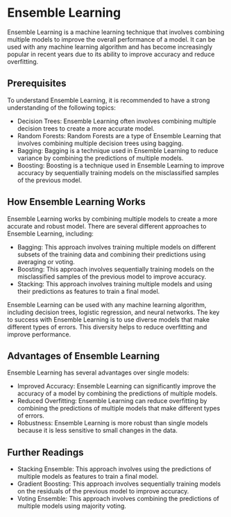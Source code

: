 # Ensemble Learning

Ensemble Learning is a machine learning technique that involves combining multiple models to improve the overall performance of a model. It can be used with any machine learning algorithm and has become increasingly popular in recent years due to its ability to improve accuracy and reduce overfitting.

## Prerequisites

To understand Ensemble Learning, it is recommended to have a strong understanding of the following topics:

- Decision Trees: Ensemble Learning often involves combining multiple decision trees to create a more accurate model.
- Random Forests: Random Forests are a type of Ensemble Learning that involves combining multiple decision trees using bagging.
- Bagging: Bagging is a technique used in Ensemble Learning to reduce variance by combining the predictions of multiple models.
- Boosting: Boosting is a technique used in Ensemble Learning to improve accuracy by sequentially training models on the misclassified samples of the previous model.

## How Ensemble Learning Works

Ensemble Learning works by combining multiple models to create a more accurate and robust model. There are several different approaches to Ensemble Learning, including:

- Bagging: This approach involves training multiple models on different subsets of the training data and combining their predictions using averaging or voting.
- Boosting: This approach involves sequentially training models on the misclassified samples of the previous model to improve accuracy.
- Stacking: This approach involves training multiple models and using their predictions as features to train a final model.

Ensemble Learning can be used with any machine learning algorithm, including decision trees, logistic regression, and neural networks. The key to success with Ensemble Learning is to use diverse models that make different types of errors. This diversity helps to reduce overfitting and improve performance.

## Advantages of Ensemble Learning

Ensemble Learning has several advantages over single models:

- Improved Accuracy: Ensemble Learning can significantly improve the accuracy of a model by combining the predictions of multiple models.
- Reduced Overfitting: Ensemble Learning can reduce overfitting by combining the predictions of multiple models that make different types of errors.
- Robustness: Ensemble Learning is more robust than single models because it is less sensitive to small changes in the data.

## Further Readings

- Stacking Ensemble: This approach involves using the predictions of multiple models as features to train a final model.
- Gradient Boosting: This approach involves sequentially training models on the residuals of the previous model to improve accuracy.
- Voting Ensemble: This approach involves combining the predictions of multiple models using majority voting.

